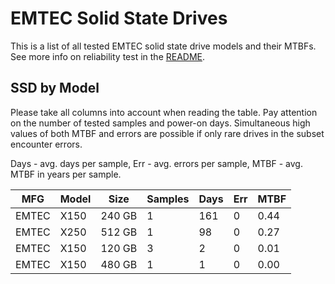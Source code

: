 EMTEC Solid State Drives
========================

This is a list of all tested EMTEC solid state drive models and their MTBFs. See
more info on reliability test in the [README](https://github.com/bsdhw/SMART).

SSD by Model
------------

Please take all columns into account when reading the table. Pay attention on the
number of tested samples and power-on days. Simultaneous high values of both MTBF
and errors are possible if only rare drives in the subset encounter errors.

Days - avg. days per sample,
Err  - avg. errors per sample,
MTBF - avg. MTBF in years per sample.

| MFG       | Model              | Size   | Samples | Days  | Err   | MTBF |
|-----------|--------------------|--------|---------|-------|-------|------|
| EMTEC     | X150               | 240 GB | 1       | 161   | 0     | 0.44   |
| EMTEC     | X250               | 512 GB | 1       | 98    | 0     | 0.27   |
| EMTEC     | X150               | 120 GB | 3       | 2     | 0     | 0.01   |
| EMTEC     | X150               | 480 GB | 1       | 1     | 0     | 0.00   |
